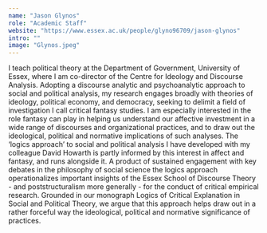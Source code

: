 ```yaml
---
name: "Jason Glynos"
role: "Academic Staff"
website: "https://www.essex.ac.uk/people/glyno96709/jason-glynos"
intro: ""
image: "Glynos.jpeg"
---
```


I teach political theory at the Department of Government, University of Essex, where I am co-director of the Centre for Ideology and Discourse Analysis. Adopting a discourse analytic and psychoanalytic approach to social and political analysis, my research engages broadly with theories of ideology, political economy, and democracy, seeking to delimit a field of investigation I call critical fantasy studies. I am especially interested in the role fantasy can play in helping us understand our affective investment in a wide range of discourses and organizational practices, and to draw out the ideological, political and normative implications of such analyses. The ‘logics approach’ to social and political analysis I have developed with my colleague David Howarth is partly informed by this interest in affect and fantasy, and runs alongside it. A product of sustained engagement with key debates in the philosophy of social science the logics approach operationalizes important insights of the Essex School of Discourse Theory - and poststructuralism more generally - for the conduct of critical empirical research. Grounded in our monograph Logics of Critical Explanation in Social and Political Theory, we argue that this approach helps draw out in a rather forceful way the ideological, political and normative significance of practices.